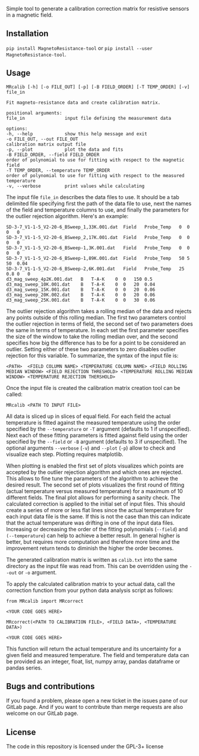Simple tool to generate a calibration correction matrix for resistive sensors in a magnetic field.

## Installation

`pip install MagnetoResistance-tool` or `pip install --user MagnetoResistance-tool`.

## Usage
```
MRcalib [-h] [-o FILE_OUT] [-p] [-B FIELD_ORDER] [-T TEMP_ORDER] [-v] file_in

Fit magneto-resistance data and create calibration matrix.

positional arguments:
file_in               input file defining the measurement data

options:
-h, --help            show this help message and exit
-o FILE_OUT, --out FILE_OUT
calibration matrix output file
-p, --plot            plot the data and fits
-B FIELD_ORDER, --field FIELD_ORDER
order of polynomial to use for fitting with respect to the magnetic field
-T TEMP_ORDER, --temperature TEMP_ORDER
order of polynomial to use for fitting with respect to the measured temperature
-v, --verbose         print values while calculating
```

The input file `file_in` describes the data files to use.
It should be a tab delimited file specifying first the path of the data file to use, next the names of the field and temperature columns to use, and finally the parameters for the outlier rejection algorithm.
Here's an example:

```
SD-3-7_V1-1-5_V2-20-6_BSweep_1,33K.001.dat	Field	Probe_Temp	 0	0	0	0
SD-3-7_V1-1-5_V2-20-6_BSweep_2,17K.001.dat	Field	Probe_Temp	 0	0	0	0
SD-3-7_V1-1-5_V2-20-6_BSweep-1,3K.001.dat	Field	Probe_Temp	 0	0	0	0
SD-3-7_V1-1-5_V2-20-6_BSweep-1,89K.001.dat	Field	Probe_Temp	 50	5	50	0.04
SD-3-7_V1-1-5_V2-20-6_BSweep-2,6K.001.dat	Field	Probe_Temp	 25	0.8	0	0
d3_mag_sweep_4p2K.001.dat	B	T-A-K	 0	0	150	0.5
d3_mag_sweep_10K.001.dat	B	T-A-K	 0	0	20	0.04
d3_mag_sweep_15K.001.dat	B	T-A-K	 0	0	20	0.06
d3_mag_sweep_20K.002.dat	B	T-A-K	 0	0	20	0.06
d3_mag_sweep_25K.001.dat	B	T-A-K	 0	0	30	0.06
```

The outlier rejection algorithm takes a rolling median of the data and rejects any points outside of this rolling median.
The first two parameters control the outlier rejection in terms of field, the second set of two parameters does the same in terms of temperature.
In each set the first parameter specifies the size of the window to take the rolling median over, and the second specifies how big the difference has to be for a point to be considered an outlier.
Setting either of these two parameters to zero disables outlier rejection for this variable.
To summarize, the syntax of the input file is:
```
<PATH>	<FIELD COLUMN NAME>	<TEMPERATURE COLUMN NAME> <FIELD ROLLING MEDIAN WINDOW> <FIELD REJECTION THRESHOLD> <TEMPERATURE ROLLING MEDIAN WINDOW> <TEMPERATURE REJECTION THERSHOLD>
```

Once the input file is created the calibration matrix creation tool can be called:
```
MRcalib <PATH TO INPUT FILE>
```

All data is sliced up in slices of equal field. For each field the actual temperature is fitted against the measured temperature using the order specified by the `--temperature` or `-T` argument (defaults to 1 if unspecified).
Next each of these fitting parameters is fitted against field using the order specified by the `--field` or `-B` argument (defaults to 3 if unspecified).
The optional arguments `--verbose` (`-v`) and `--plot` (`-p`) allow to check and visualize each step.
Plotting requires matplotlib.

When plotting is enabled the first set of plots visualizes which points are accepted by the outlier rejection algorithm and which ones are rejected.
This allows to fine tune the parameters of the algorithm to achieve the desired result.
The second set of plots visualizes the first round of fitting (actual temperature versus measured temperature) for a maximum of 10 different fields.
The final plot allows for performing a sanity check.
The calculated correction is applied to the initial set of input files.
This should create a series of more or less flat lines since the actual temperature for each input data file is the same.
If this is not the case than this can indicate that the actual temperature was drifting in one of the input data files.
Increasing or decreasing the order of the fitting polynomials (`--field`) and `(--temperature`) can help to achieve a better result.
In general higher is better, but requires more computation and therefore more time and the improvement return tends to diminish the higher the order becomes.

The generated calibration matrix is written as `calib.txt` into the same directory as the input file was read from.
This can be overridden using the `--out` or `-o` argument.

To apply the calculated calibration matrix to your actual data, call the correction function from your python data analysis script as follows:
```
from MRcalib import MRcorrect

<YOUR CODE GOES HERE>

MRcorrect(<PATH TO CALIBRATION FILE>, <FIELD DATA>, <TEMPERATURE DATA>)

<YOUR CODE GOES HERE>
```

This function will return the actual temperature and its uncertainty for a given field and measured temperature. The field and temperature data can be provided as an integer, float, list, numpy array, pandas dataframe or pandas series.

## Bugs and contributions

If you found a problem, please open a new ticket in the issues pane of our GitLab page.
And if you want to contribute than merge requests are also welcome on our GitLab page.

## License

The code in this repository is licensed under the GPL-3+ license
